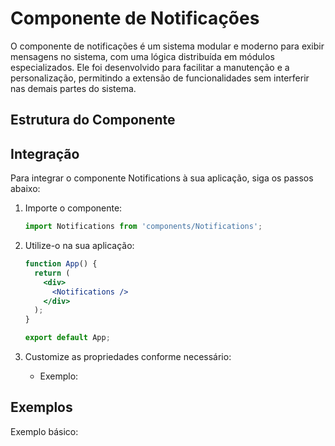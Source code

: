 # Componente de Notificações

O componente de notificações é um sistema modular e moderno para exibir mensagens no sistema, com uma lógica distribuída em módulos especializados. Ele foi desenvolvido para facilitar a manutenção e a personalização, permitindo a extensão de funcionalidades sem interferir nas demais partes do sistema.

## Estrutura do Componente

<!-- Integração com o Notifications -->

## Integração

Para integrar o componente Notifications à sua aplicação, siga os passos abaixo:

1. Importe o componente:
   ```js
   import Notifications from 'components/Notifications';
   ```

2. Utilize-o na sua aplicação:
   ```jsx
   function App() {
     return (
       <div>
         <Notifications />
       </div>
     );
   }

   export default App;
   ```

3. Customize as propriedades conforme necessário:
   - Exemplo: <Notifications type="success" message="Operação realizada com sucesso!" />

## Exemplos

Exemplo básico:
<Notifications type="info" message="Esta é uma notificação de exemplo!" />
